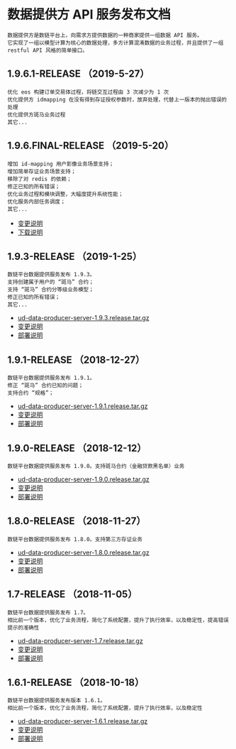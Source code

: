 # 数据提供方 API 服务发布文档

``` 引言
数据提供方是数链平台上，向需求方提供数据的一种商家提供一组数据 API 服务。
它实现了一组以模型计算为核心的数据处理，多方计算混淆数据的业务过程，并且提供了一组 restful API 风格的简单接口。
```

## 1.9.6.1-RELEASE （2019-5-27）

```plaintext
优化 eos 构建订单交易体过程，将链交互过程由 3 次减少为 1 次
优化提供方 idmapping 在没有得到存证授权参数时，放弃处理，代替上一版本的抛出错误的处理
优化提供方斑马业务过程
其它...
```

## 1.9.6.FINAL-RELEASE （2019-5-20）

```plaintext
增加 id-mapping 用户影像业务场景支持；
增加简单存证业务场景支持；
移除了对 redis 的依赖；
修正已知的所有错误；
优化业务过程和模块调整，大幅度提升系统性能；
优化服务内部任务调度；
其它...
```

* [变更说明](1.9.6/README.md)
* [下载说明](1.9.6/DEPLOY.md)

## 1.9.3-RELEASE （2019-1-25）

```plaintext
数链平台数据提供服务发布 1.9.3。
支持创建属于用户的 “斑马” 合约；
支持 “斑马” 合约分等级业务模型；
修正已知的所有错误；
其它...
```

* [ud-data-producer-server-1.9.3.release.tar.gz](1.9.3/ud-data-producer-server-1.9.3.release.tar.gz?raw=true)
* [变更说明](1.9.3/README.md)
* [部署说明](1.9.3/DEPLOY.md)

## 1.9.1-RELEASE （2018-12-27）

```plaintext
数链平台数据提供服务发布 1.9.1。
修正 “斑马” 合约已知的问题；
支持合约 “规格”；
```

* [ud-data-producer-server-1.9.1.release.tar.gz](1.9.1/ud-data-producer-server-1.9.1.release.tar.gz?raw=true)
* [变更说明](1.9.1/README.md)
* [部署说明](1.9.1/DEPLOY.md)

## 1.9.0-RELEASE （2018-12-12）

```plaintext
数链平台数据提供服务发布 1.9.0。支持斑马合约（金融贷款黑名单）业务
```

* [ud-data-producer-server-1.9.0.release.tar.gz](1.9/ud-data-producer-server-1.9.0.zebra.release.tar.gz?raw=true)
* [变更说明](1.9/README.md)
* [部署说明](1.9/DEPLOY.md)

## 1.8.0-RELEASE （2018-11-27）

```plaintext
数链平台数据提供服务发布 1.8.0。支持第三方存证业务
```

* [ud-data-producer-server-1.8.0.release.tar.gz](1.8/ud-data-producer-server-1.8.0.release.tar.gz?raw=true)
* [变更说明](1.8/README.md)
* [部署说明](1.8/DEPLOY.md)

## 1.7-RELEASE （2018-11-05）

```plaintext
数链平台数据提供服务发布 1.7。
相比前一个版本，优化了业务流程，简化了系统配置，提升了执行效率，以及稳定性，提高错误提示的准确性
```

* [ud-data-producer-server-1.7.release.tar.gz](1.7/ud-data-producer-server-1.7.release.tar.gz?raw=true)
* [变更说明](1.7/README.md)
* [部署说明](1.7/DEPLOY.md)

## 1.6.1-RELEASE （2018-10-18）

```plaintext
数链平台数据提供服务发布版本 1.6.1。
相比前一个版本，优化了业务流程，简化了系统配置，提升了执行效率，以及稳定性
```

* [ud-data-producer-server-1.6.1.release.tar.gz](1.6.1/ud-data-producer-server-1.6.1.release.tar.gz?raw=true)
* [变更说明](1.6.1/README.md)
* [部署说明](1.6.1/DEPLOY.md)
